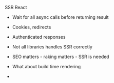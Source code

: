 SSR React
- Wait for all async calls before returning result
- Cookies, redirects
- Authenticated responses
- Not all libraries handles SSR correctly
- SEO matters - raking matters - SSR is needed

- What about build time rendering
-  